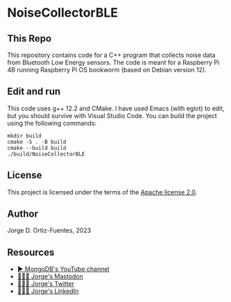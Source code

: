 # NoiseCollectorBLE

## This Repo

This repository contains code for a C++ program that collects noise data from Bluetooth Low Energy sensors.  The code is
meant for a Raspberry Pi 4B running Raspberry Pi OS bookworm (based on Debian version 12).

## Edit and run

This code uses g++ 12.2 and CMake. I have used Emacs (with eglot) to edit, but you should survive with Visual Studio
Code.  You can build the project using the following commands:

```console
mkdir build
cmake -S . -B build
cmake --build build
./build/NoiseCollectorBLE
```

## License

This project is licensed under the terms of the [Apache license 2.0](./LICENSE.txt).

## Author

Jorge D. Ortiz-Fuentes, 2023

## Resources

- [▶️ MongoDB's YouTube channel](https://www.youtube.com/c/MongoDBofficial)
- [🙋🏻‍♂️ Jorge's Mastodon](https://fosstodon.org/@jdortiz)
- [🙋🏻‍♂️ Jorge's Twitter](https://twitter.com/jdortiz)
- [🧑🏻‍💻 Jorge's LinkedIn](https://www.linkedin.com/in/jorgeortiz/)
